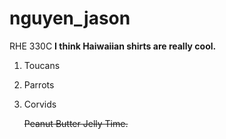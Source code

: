 # nguyen_jason
RHE 330C
**I think Haiwaiian shirts are really cool.**

1. Toucans
2. Parrots
3. Corvids

	~~Peanut Butter Jelly Time.~~
